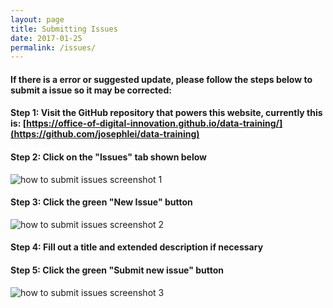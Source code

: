 ```yaml
---
layout: page
title: Submitting Issues
date: 2017-01-25
permalink: /issues/
---
```


#### If there is a error or suggested update, please follow the steps below to submit a issue so it may be corrected:

#### **Step 1: Visit the GitHub repository that powers this website, currently this is:** [https://office-of-digital-innovation.github.io/data-training/](https://github.com/josephlei/data-training)

#### **Step 2: Click on the "Issues" tab shown below**

![how to submit issues screenshot 1](../assets/howto-issues/howto-issues-1.png)

#### **Step 3: Click the green "New Issue" button**

![how to submit issues screenshot 2](../assets/howto-issues/howto-issues-2.png)

#### **Step 4: Fill out a title and extended description if necessary**

#### **Step 5: Click the green "Submit new issue" button**

![how to submit issues screenshot 3](../assets/howto-issues/howto-issues-3.png)